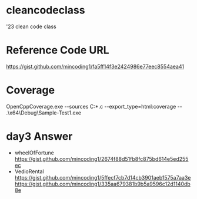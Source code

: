 # cleancodeclass
'23 clean code class

# Reference Code URL
https://gist.github.com/mincoding1/fa5ff14f3e2424986e77eec8554aea41

# Coverage 
OpenCppCoverage.exe --sources C:*.c --export_type=html:coverage -- .\x64\Debug\Sample-Test1.exe

# day3 Answer
- wheelOfFortune
    https://gist.github.com/mincoding1/2674f88d51fb8fc875bd614e5ed255ec
- VedioRental
    https://gist.github.com/mincoding1/5ffecf7cb7d14cb3901aeb1575a7aa3e
    https://gist.github.com/mincoding1/335aa679381b9b5a9596c12d1140db8e
